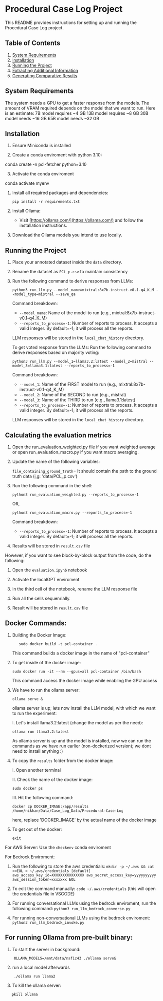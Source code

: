 # Procedural Case Log Project

This README provides instructions for setting up and running the Procedural Case Log project.

## Table of Contents
1. [System Requirements](#system-requirements)
2. [Installation](#installation)
3. [Running the Project](#running-the-project)
4. [Extracting Additional Information](#extracting-additional-information)
5. [Generating Comparative Results](#generating-comparative-results)

## System Requirements
The system needs a GPU to get a faster response from the models. The amount of VRAM required depends on the model that we want to run. Here is an estimate:
7B model requires ~4 GB
13B model requires ~8 GB
30B model needs ~16 GB
65B model needs ~32 GB

## Installation

1. Ensure Miniconda is installed

2. Create a conda enviroment with python 3.10:

conda create -n pcl-fetcher python=3.10

3. Activate the conda enviroment

conda activate myenv


1. Install all required packages and dependencies:
   ```
   pip install -r requirements.txt
   ```

2. Install Ollama:
   - Visit [https://ollama.com/](https://ollama.com/) and follow the installation instructions.

3. Download the Ollama models you intend to use locally.

## Running the Project

1. Place your annotated dataset inside the `data` directory.

2. Rename the dataset as `PCL_p.csv` to maintain consistency

3. Run the following command to derive responses from LLMs:
   ```
   python3 run_llm.py --model_name=mixtral:8x7b-instruct-v0.1-q4_K_M --model_type=mistral --save_qa
   ```

   Command breakdown:
   - `--model_name`: Name of the model to run (e.g., mixtral:8x7b-instruct-v0.1-q4_K_M)
   - `--reports_to_process=-1`: Number of reports to process. It accepts a valid integer. By default=-1; it will process all the reports. 

   LLM responses will be stored in the `local_chat_history` directory.

   To get voted response from the LLMs:
   Run the following command to derive responses based on majority voting:
   ```
   python3 run_llm.py --model_1=llama3.2:latest --model_2=mistral --model_3=llama3.1:latest --reports_to_process=-1
   ```

   Command breakdown:
   - `--model_1`: Name of the FIRST model to run (e.g., mixtral:8x7b-instruct-v0.1-q4_K_M)
   - `--model_2`: Name of the SECOND to run (e.g., mistral)
   - `--model_3`: Name of the THIRD to run (e.g., llama3.1:latest)
   - `--reports_to_process=-1`: Number of reports to process. It accepts a valid integer. By default=-1; it will process all the reports. 

   LLM responses will be stored in the `local_chat_history` directory.
   


## Calculating the evaluation metrics
1. Open the run_evaluation_weighted.py file if you want weighted average or open run_evaluation_macro.py if you want macro averaging.

2. Update the name of the following variables:

   `file_containing_ground_truth`= It should contain the path to the ground truth data (i,g: 'data/PCL_p.csv')

3. Run the following command in the shell:
   ```
   python3 run_evaluation_weighted.py --reports_to_process=-1
   ```
   OR,
   ```
   python3 run_evaluation_macro.py --reports_to_process=-1
   ```
   Command breakdown:
   - `--reports_to_process=-1`: Number of reports to process. It accepts a valid integer. By default=-1; it will process all the reports. 


4. Results will be stored in `result.csv` file


However, if you want to see block-by-block output from the code, do the following:
1. Open the `evaluation.ipynb` notebook

2. Activate the localGPT enviroment 

3. In the third cell of the notebook, rename the LLM response file

4. Run all the cells sequenrially.

5. Result will be stored in `result.csv` file


## Docker Commands:
1. Building the Docker Image:
   ```
      sudo docker build -t pcl-container .
   ```
   This command builds a docker image in the name of "pcl-container"


2. To get inside of the docker image:
   ```
   sudo docker run -it --rm --gpus=all pcl-container /bin/bash
   ```
      This command access the docker image while enabling the GPU access

3. We have to run the ollama server:
   ```
   ollama serve &
   ```

   ollama server is up; lets now install the LLM model, with which we want to run the experiment:

   I. Let's install llama3.2:latest (change the model as per the need):
   ```
   ollama run llama3.2:latest
   ```
   As ollama server is up and the model is installed, now we can run the commands as we have run earlier (non-dockerized version); we dont need to install anything :)


4. To copy the `results` folder from the docker image:
   
   I. Open another terminal

   II. Check the name of the docker image:
   ```
   sudo docker ps
   ```

   III. Hit the following command:
   ```
   docker cp DOCKER_IMAGE:/app/results /home/nikhan/Data/Case_Log_Data/Procedural-Case-Log
   ```

      here, replace 'DOCKER_IMAGE' by the actual name of the docker image


5. To get out of the docker:
   ```
   exit
   ```

For AWS Server:
   Use the `checkenv` conda enviroment

For Bedrock Enviroment:
1. Run the following to store the aws credentials:
   `
   mkdir -p ~/.aws && cat <<EOL > ~/.aws/credentials
   [default]
   aws_access_key_id=XXXXXXXXXXXXXXX
   aws_secret_access_key=yyyyyyyyyy
   aws_session_token=xxxxxxx
   EOL
   `

2. To edit the command manually:
   `code ~/.aws/credentials` (this will open the credentials file in VSCODE)
3. For running conversational LLMs using the bedrock enviroment, run the following command:
   `python3 run_llm_bedrock_converse.py`
4. For running non-conversational LLMs using the bedrock enviroment:
   `python3 run_llm_bedrock_invoke.py`


## For running Ollama from pre-built binary:
1. To start the server in background:
```
    OLLAMA_MODELS=/mnt/data/nafiz43 ./ollama serve&
```
2. run a local model afterwards
```
    ./ollama run llama2
```
3. To kill the ollama server:
```
   pkill ollama
```